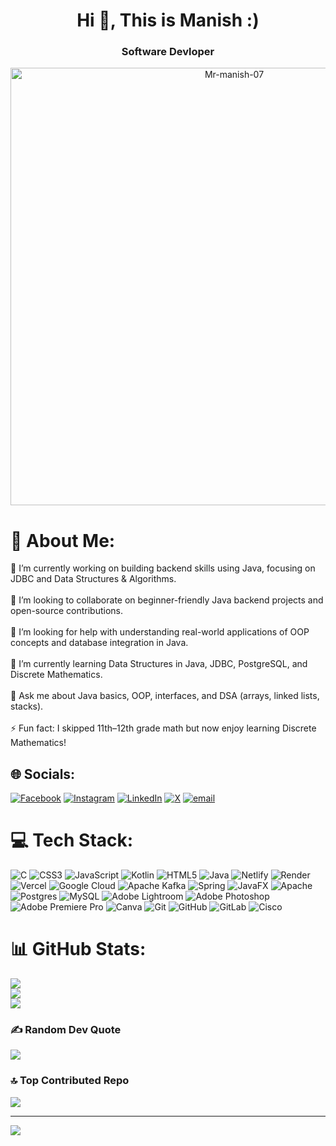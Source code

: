 <h1 align="center">Hi 👋, This is Manish :) </h1>
<h3 align="center">Software Devloper</h3>

<p align="center"> <img src="https://media1.giphy.com/media/v1.Y2lkPTc5MGI3NjExdGQ2dWM0cHlveGxzYXZyaW11cGRjZmFpMXU3OTVwMzhneG40bHprOSZlcD12MV9pbnRlcm5hbF9naWZfYnlfaWQmY3Q9Zw/78XCFBGOlS6keY1Bil/giphy.gif" alt="Mr-manish-07"  width = "700px"/> </p>





# 💫 About Me:
🔭 I’m currently working on building backend skills using Java, focusing on JDBC and Data Structures & Algorithms.<br><br>👯 I’m looking to collaborate on beginner-friendly Java backend projects and open-source contributions.<br><br>🤝 I’m looking for help with understanding real-world applications of OOP concepts and database integration in Java.<br><br>🌱 I’m currently learning Data Structures in Java, JDBC, PostgreSQL, and Discrete Mathematics.<br><br>💬 Ask me about Java basics, OOP, interfaces, and DSA (arrays, linked lists, stacks).<br><br>⚡ Fun fact: I skipped 11th–12th grade math but now enjoy learning Discrete Mathematics!


## 🌐 Socials:
[![Facebook](https://img.shields.io/badge/Facebook-%231877F2.svg?logo=Facebook&logoColor=white)](https://facebook.com/https://m.facebook.com/100064897758379/) [![Instagram](https://img.shields.io/badge/Instagram-%23E4405F.svg?logo=Instagram&logoColor=white)](https://instagram.com/Mr_manish_._07) [![LinkedIn](https://img.shields.io/badge/LinkedIn-%230077B5.svg?logo=linkedin&logoColor=white)](https://linkedin.com/in/https://www.linkedin.com/in/manish-kumar) [![X](https://img.shields.io/badge/X-black.svg?logo=X&logoColor=white)](https://x.com/Mr__manish__07) [![email](https://img.shields.io/badge/Email-D14836?logo=gmail&logoColor=white)](mailto:manish825316@gmail.com) 

# 💻 Tech Stack:
![C](https://img.shields.io/badge/c-%2300599C.svg?style=plastic&logo=c&logoColor=white) ![CSS3](https://img.shields.io/badge/css3-%231572B6.svg?style=plastic&logo=css3&logoColor=white) ![JavaScript](https://img.shields.io/badge/javascript-%23323330.svg?style=plastic&logo=javascript&logoColor=%23F7DF1E) ![Kotlin](https://img.shields.io/badge/kotlin-%237F52FF.svg?style=plastic&logo=kotlin&logoColor=white) ![HTML5](https://img.shields.io/badge/html5-%23E34F26.svg?style=plastic&logo=html5&logoColor=white) ![Java](https://img.shields.io/badge/java-%23ED8B00.svg?style=plastic&logo=openjdk&logoColor=white) ![Netlify](https://img.shields.io/badge/netlify-%23000000.svg?style=plastic&logo=netlify&logoColor=#00C7B7) ![Render](https://img.shields.io/badge/Render-%46E3B7.svg?style=plastic&logo=render&logoColor=white) ![Vercel](https://img.shields.io/badge/vercel-%23000000.svg?style=plastic&logo=vercel&logoColor=white) ![Google Cloud](https://img.shields.io/badge/GoogleCloud-%234285F4.svg?style=plastic&logo=google-cloud&logoColor=white) ![Apache Kafka](https://img.shields.io/badge/Apache%20Kafka-000?style=plastic&logo=apachekafka) ![Spring](https://img.shields.io/badge/spring-%236DB33F.svg?style=plastic&logo=spring&logoColor=white) ![JavaFX](https://img.shields.io/badge/javafx-%23FF0000.svg?style=plastic&logo=javafx&logoColor=white) ![Apache](https://img.shields.io/badge/apache-%23D42029.svg?style=plastic&logo=apache&logoColor=white) ![Postgres](https://img.shields.io/badge/postgres-%23316192.svg?style=plastic&logo=postgresql&logoColor=white) ![MySQL](https://img.shields.io/badge/mysql-4479A1.svg?style=plastic&logo=mysql&logoColor=white) ![Adobe Lightroom](https://img.shields.io/badge/Adobe%20Lightroom-31A8FF.svg?style=plastic&logo=Adobe%20Lightroom&logoColor=white) ![Adobe Photoshop](https://img.shields.io/badge/adobe%20photoshop-%2331A8FF.svg?style=plastic&logo=adobe%20photoshop&logoColor=white) ![Adobe Premiere Pro](https://img.shields.io/badge/Adobe%20Premiere%20Pro-9999FF.svg?style=plastic&logo=Adobe%20Premiere%20Pro&logoColor=white) ![Canva](https://img.shields.io/badge/Canva-%2300C4CC.svg?style=plastic&logo=Canva&logoColor=white) ![Git](https://img.shields.io/badge/git-%23F05033.svg?style=plastic&logo=git&logoColor=white) ![GitHub](https://img.shields.io/badge/github-%23121011.svg?style=plastic&logo=github&logoColor=white) ![GitLab](https://img.shields.io/badge/gitlab-%23181717.svg?style=plastic&logo=gitlab&logoColor=white) ![Cisco](https://img.shields.io/badge/cisco-%23049fd9.svg?style=plastic&logo=cisco&logoColor=black)
# 📊 GitHub Stats:
![](https://github-readme-stats.vercel.app/api?username=Mr-manish-07&theme=blueberry&hide_border=false&include_all_commits=true&count_private=true)<br/>
![](https://nirzak-streak-stats.vercel.app/?user=Mr-manish-07&theme=blueberry&hide_border=false)<br/>
![](https://github-readme-stats.vercel.app/api/top-langs/?username=Mr-manish-07&theme=blueberry&hide_border=false&include_all_commits=true&count_private=true&layout=compact)


### ✍️ Random Dev Quote
![](https://quotes-github-readme.vercel.app/api?type=horizontal&theme=tokyonight)

### 🔝 Top Contributed Repo
![](https://github-contributor-stats.vercel.app/api?username=Mr-manish-07&limit=5&theme=dark&combine_all_yearly_contributions=true)

---
[![](https://visitcount.itsvg.in/api?id=Mr-manish-07&icon=6&color=0)](https://visitcount.itsvg.in)

<!-- Proudly created with GPRM ( https://gprm.itsvg.in ) -->

